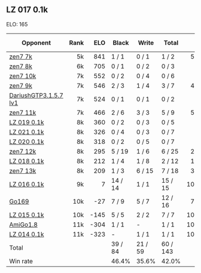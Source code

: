 ## LZ 017 0.1k ##

ELO: 165

Opponent | Rank | ELO | Black | Write | Total | Win rate
---------|-----:|----:|-------|-------|-------|-------:
[zen7 7k](zen7%207k.md) | 5k | 841 | 1 / 1 | 0 / 1 | 1 / 2 | 50.0%
[zen7 8k](zen7%208k.md) | 6k | 705 | 0 / 1 | 0 / 2 | 0 / 3 | 0.0%
[zen7 10k](zen7%2010k.md) | 7k | 552 | 0 / 2 | 0 / 4 | 0 / 6 | 0.0%
[zen7 9k](zen7%209k.md) | 7k | 546 | 2 / 3 | 1 / 4 | 3 / 7 | 42.9%
[DariushGTP3.1.5.7 lv1](DariushGTP3.1.5.7%20lv1.md) | 7k | 524 | 0 / 1 | 0 / 1 | 0 / 2 | 0.0%
[zen7 11k](zen7%2011k.md) | 7k | 466 | 2 / 6 | 3 / 3 | 5 / 9 | 55.6%
[LZ 019 0.1k](LZ%20019%200.1k.md) | 8k | 360 | 0 / 2 | 0 / 3 | 0 / 5 | 0.0%
[LZ 021 0.1k](LZ%20021%200.1k.md) | 8k | 326 | 0 / 4 | 0 / 3 | 0 / 7 | 0.0%
[LZ 020 0.1k](LZ%20020%200.1k.md) | 8k | 318 | 0 / 2 | 0 / 5 | 0 / 7 | 0.0%
[zen7 12k](zen7%2012k.md) | 8k | 295 | 5 / 19 | 1 / 6 | 6 / 25 | 24.0%
[LZ 018 0.1k](LZ%20018%200.1k.md) | 8k | 212 | 1 / 4 | 1 / 8 | 2 / 12 | 16.7%
[zen7 13k](zen7%2013k.md) | 8k | 209 | 1 / 3 | 6 / 15 | 7 / 18 | 38.9%
[LZ 016 0.1k](LZ%20016%200.1k.md) | 9k | 7 | 14 / 14 | 1 / 1 | 15 / 15 | 100.0%
[Go169](Go169.md) | 10k | -27 | 7 / 9 | 5 / 7 | 12 / 16 | 75.0%
[LZ 015 0.1k](LZ%20015%200.1k.md) | 10k | -145 | 5 / 5 | 2 / 2 | 7 / 7 | 100.0%
[AmiGo1.8](AmiGo1.8.md) | 11k | -304 | 1 / 1 | - | 1 / 1 | 100.0%
[LZ 014 0.1k](LZ%20014%200.1k.md) | 11k | -323 | - | 1 / 1 | 1 / 1 | 100.0%
Total | | | 39 / 84 | 21 / 59 | 60 / 143 | 
Win rate| | | 46.4% | 35.6% | 42.0% | 
